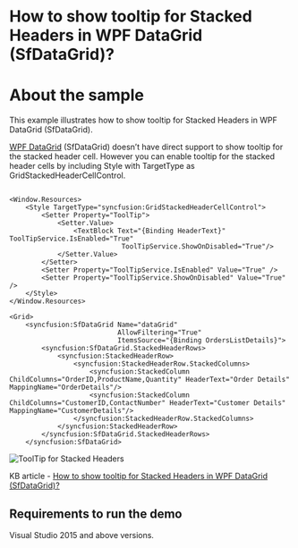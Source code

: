 # How to show tooltip for Stacked Headers in WPF DataGrid (SfDataGrid)?

# About the sample

This example illustrates how to show tooltip for Stacked Headers in WPF DataGrid (SfDataGrid).

[WPF DataGrid](https://www.syncfusion.com/wpf-ui-controls/datagrid) (SfDataGrid) doesn’t have direct support to show tooltip for the stacked header cell. However you can enable tooltip for the stacked header cells by including Style with TargetType as GridStackedHeaderCellControl. 

```XAML

<Window.Resources>
    <Style TargetType="syncfusion:GridStackedHeaderCellControl">
        <Setter Property="ToolTip">
            <Setter.Value>
                <TextBlock Text="{Binding HeaderText}" ToolTipService.IsEnabled="True" 
                            ToolTipService.ShowOnDisabled="True"/>
            </Setter.Value>
        </Setter>
        <Setter Property="ToolTipService.IsEnabled" Value="True" />
        <Setter Property="ToolTipService.ShowOnDisabled" Value="True" />
    </Style>
</Window.Resources>

<Grid>
    <syncfusion:SfDataGrid Name="dataGrid"
                           AllowFiltering="True"
                           ItemsSource="{Binding OrdersListDetails}">
        <syncfusion:SfDataGrid.StackedHeaderRows>
            <syncfusion:StackedHeaderRow>
                <syncfusion:StackedHeaderRow.StackedColumns>
                    <syncfusion:StackedColumn ChildColumns="OrderID,ProductName,Quantity" HeaderText="Order Details" MappingName="OrderDetails"/>
                    <syncfusion:StackedColumn ChildColumns="CustomerID,ContactNumber" HeaderText="Customer Details" MappingName="CustomerDetails"/>
                </syncfusion:StackedHeaderRow.StackedColumns>
            </syncfusion:StackedHeaderRow>
        </syncfusion:SfDataGrid.StackedHeaderRows>
    </syncfusion:SfDataGrid>

```

![ToolTip for Stacked Headers](StackedHeader_ToolTip.png)

KB article - [How to show tooltip for Stacked Headers in WPF DataGrid (SfDataGrid)?](https://www.syncfusion.com/kb/12763/how-to-show-tooltip-for-stacked-headers-in-wpf-datagrid-sfdatagrid)

## Requirements to run the demo

Visual Studio 2015 and above versions.
